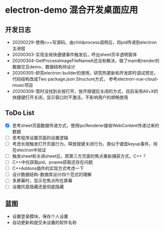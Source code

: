 # electron-demo 混合开发桌面应用

## 开发日志
- 20200229-使用c++写源码，由childprocess调用后，将pid传递到electron主进程
- 20200303-实现全局快捷键事件触发后，呼出sheet页半透明窗体
- 20200304-GetProcessImageFileNameA还没有解决，做了main和render的数据交互demo，数据结构待设计
- 20200305-研究electron-builder的使用，研究热更新和开发即时调试预览，代码结构改成Two package.json Structure方式， 参考electron-vue-cloud-music项目
- 20200309-暂时没找到长按打开，放开按键后关闭的方式，目前采用Alt+X的快捷键打开关闭，显示窗口时不激活，不影响用户的顺畅使用

## ToDo List 
- [X] 思考sheet页面数据传递方式，使用ipcRenderer接收WebContent传递过来的数据
- [ ] 思考程序设置页面的设置逻辑
- [ ] 考虑长按触发打开页面行为，释放按键关闭行为，类似于键盘keyup事件，待在electron中验证
- [ ] 触发sheet和关闭sheet后，原第三方页面的焦点重新捕获方式，C++？
- [ ] C++中仅获取pid，pname获取还存在问题
- [ ] C++Addons插件的实现方式考虑一下
- [ ] 设计数据结构-数据库设计四个范式的理解
- [ ] 多屏幕时，显示在焦点所在屏幕
- [ ] 设置托盘隐藏还是彻底隐藏

## 蓝图
- 设置登录模块，保存个人设置
- 自动更新和提交未设置的软件名称
